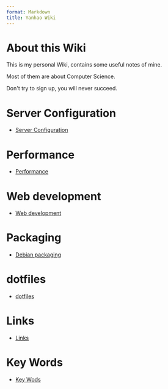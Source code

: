 ```yaml
---
format: Markdown
title: Yanhao Wiki
---
```


# About this Wiki
This is my personal Wiki, contains some useful notes of mine.

Most of them are about Computer Science.

Don't try to sign up, you will never succeed. 

# Server Configuration
* [Server Configuration]()

# Performance
* [Performance]()

# Web development
* [Web development]()

# Packaging
* [Debian packaging]()

# dotfiles
* [dotfiles]()

# Links
* [Links]()

# Key Words
* [Key Wods]()